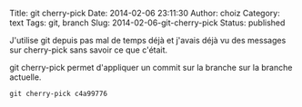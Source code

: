 Title: git cherry-pick
Date: 2014-02-06 23:11:30
Author: choiz
Category: text
Tags: git, branch
Slug: 2014-02-06-git-cherry-pick
Status: published

J'utilise git depuis pas mal de temps déjà et j'avais déjà vu des
messages sur cherry-pick sans savoir ce que c'était.

git cherry-pick permet d'appliquer un commit sur la branche sur la
branche actuelle.

    git cherry-pick c4a99776
